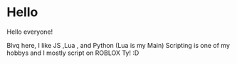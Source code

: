 # Hello

Hello everyone!

Blvq here, I like JS ,Lua , and Python (Lua is my Main)
Scripting is one of my hobbys and I mostly script on ROBLOX
Ty! :D
